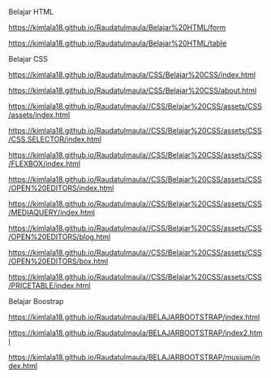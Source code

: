Belajar HTML

https://kimlala18.github.io/Raudatulmaula/Belajar%20HTML/form

https://kimlala18.github.io/Raudatulmaula/Belajar%20HTML/table

Belajar CSS

https://kimlala18.github.io/Raudatulmaula/CSS/Belajar%20CSS/index.html

https://kimlala18.github.io/Raudatulmaula/CSS/Belajar%20CSS/about.html

https://kimlala18.github.io/Raudatulmaula//CSS/Belajar%20CSS/assets/CSS/assets/index.html

https://kimlala18.github.io/Raudatulmaula//CSS/Belajar%20CSS/assets/CSS/CSS.SELECTOR/index.html

https://kimlala18.github.io/Raudatulmaula//CSS/Belajar%20CSS/assets/CSS/FLEXBOX/index.html

https://kimlala18.github.io/Raudatulmaula//CSS/Belajar%20CSS/assets/CSS/OPEN%20EDITORS/index.html

https://kimlala18.github.io/Raudatulmaula//CSS/Belajar%20CSS/assets/CSS/MEDIAQUERY/index.html

https://kimlala18.github.io/Raudatulmaula//CSS/Belajar%20CSS/assets/CSS/OPEN%20EDITORS/blog.html

https://kimlala18.github.io/Raudatulmaula//CSS/Belajar%20CSS/assets/CSS/OPEN%20EDITORS/box.html

https://kimlala18.github.io/Raudatulmaula//CSS/Belajar%20CSS/assets/CSS/PRICETABLE/index.html


Belajar Boostrap

https://kimlala18.github.io/Raudatulmaula/BELAJARBOOTSTRAP/index.html

https://kimlala18.github.io/Raudatulmaula/BELAJARBOOTSTRAP/index2.html

https://kimlala18.github.io/Raudatulmaula/BELAJARBOOTSTRAP/musium/index.html


